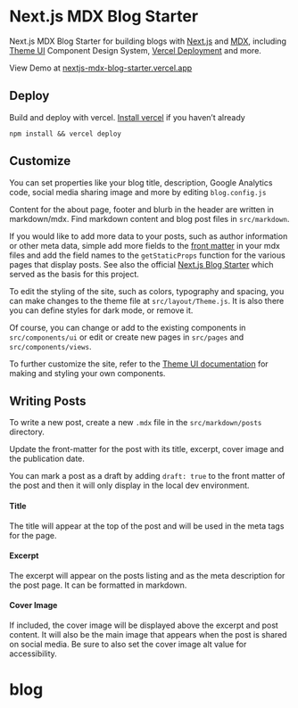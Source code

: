 # Next.js MDX Blog Starter

Next.js MDX Blog Starter for building blogs with [Next.js](https://nextjs.org/) and [MDX](https://mdxjs.com/), including [Theme UI](https://theme-ui.com/home/) Component Design System, [Vercel Deployment](https://vercel.com/) and more.

View Demo at [nextjs-mdx-blog-starter.vercel.app](https://nextjs-mdx-blog-starter.vercel.app/)

## Deploy

Build and deploy with vercel. [Install vercel](https://vercel.com/download) if you haven’t already

```
npm install && vercel deploy
```

## Customize

You can set properties like your blog title, description, Google Analytics code, social media sharing image and more by editing `blog.config.js`

Content for the about page, footer and blurb in the header are written in markdown/mdx. Find markdown content and blog post files in `src/markdown`.

If you would like to add more data to your posts, such as author information or other meta data, simple add more fields to the [front matter](https://jekyllrb.com/docs/front-matter/) in your mdx files and add the field names to the `getStaticProps` function for the various pages that display posts. See also the official [Next.js Blog Starter](https://github.com/vercel/next.js/tree/canary/examples/blog-starter) which served as the basis for this project.

To edit the styling of the site, such as colors, typography and spacing, you can make changes to the theme file at `src/layout/Theme.js`. It is also there you can define styles for dark mode, or remove it.

Of course, you can change or add to the existing components in `src/components/ui` or edit or create new pages in `src/pages` and `src/components/views`. 

To further customize the site, refer to the [Theme UI documentation](https://theme-ui.com/getting-started) for making and styling your own components.

## Writing Posts

To write a new post, create a new `.mdx` file in the `src/markdown/posts` directory.

Update the front-matter for the post with its title, excerpt, cover image and the publication date. 

You can mark a post as a draft by adding `draft: true` to the front matter of the post and then it will only display in the local dev environment.

#### Title

The title will appear at the top of the post and will be used in the meta tags for the page.

#### Excerpt

The excerpt will appear on the posts listing and as the meta description for the post page. It can be formatted in markdown. 

#### Cover Image

If included, the cover image will be displayed above the excerpt and post content. It will also be the main image that appears when the post is shared on social media. Be sure to also set the cover image alt value for accessibility.




# blog
